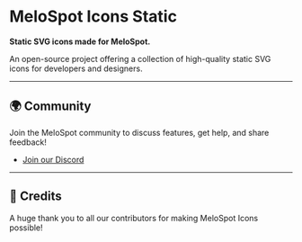 # MeloSpot Icons Static

**Static SVG icons made for MeloSpot.**

An open-source project offering a collection of high-quality static SVG icons for developers and designers.

---

## 🌍 Community

Join the MeloSpot community to discuss features, get help, and share feedback!

- [Join our Discord](https://discord.gg/cksKVD4x)

---
## 💖 Credits

A huge thank you to all our contributors for making MeloSpot Icons possible!